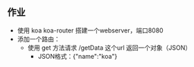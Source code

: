 ## 作业

- 使用 koa  koa-router 搭建一个webserver，端口8080
- 添加一个路由：
  - 使用 get 方法请求 /getData 这个url 返回一个对象（JSON）
    - JSON格式：{"name":"koa"}

